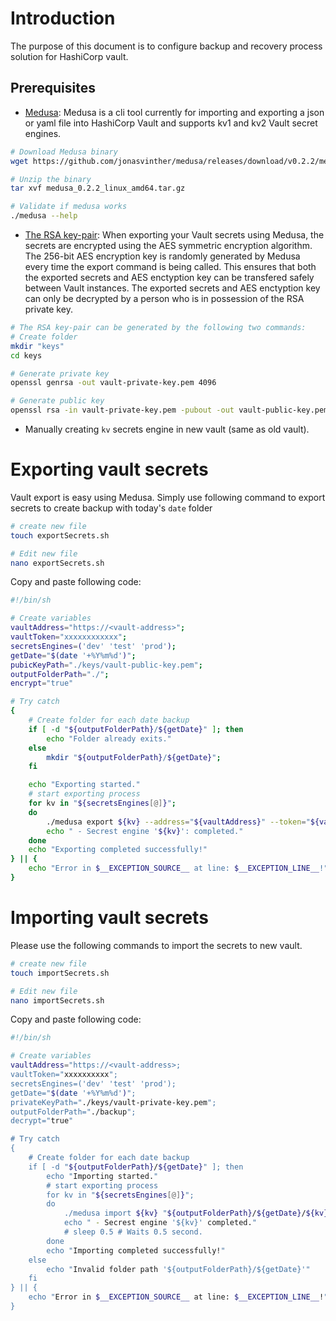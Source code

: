
# Introduction
The purpose of this document is to configure backup and recovery process solution for HashiCorp vault.

## Prerequisites
* [Medusa](https://github.com/jonasvinther/medusa): Medusa is a cli tool currently for importing and exporting a json or yaml file into HashiCorp Vault and supports kv1 and kv2 Vault secret engines.
```bash
# Download Medusa binary
wget https://github.com/jonasvinther/medusa/releases/download/v0.2.2/medusa_0.2.2_linux_amd64.tar.gz

# Unzip the binary
tar xvf medusa_0.2.2_linux_amd64.tar.gz

# Validate if medusa works
./medusa --help
```
* [The RSA key-pair](https://en.wikipedia.org/wiki/RSA_(cryptosystem)): When exporting your Vault secrets using Medusa, the secrets are encrypted using the AES symmetric encryption algorithm. The 256-bit AES encryption key is randomly generated by Medusa every time the export command is being called. This ensures that both the exported secrets and AES enctyption key can be transfered safely between Vault instances.
The exported secrets and AES enctyption key can only be decrypted by a person who is in possession of the RSA private key.
```bash
# The RSA key-pair can be generated by the following two commands:
# Create folder
mkdir "keys"
cd keys

# Generate private key
openssl genrsa -out vault-private-key.pem 4096

# Generate public key
openssl rsa -in vault-private-key.pem -pubout -out vault-public-key.pem
```
* Manually creating `kv` secrets engine in new vault (same as old vault).


# Exporting vault secrets
Vault export is easy using Medusa. Simply use following command to export secrets to create backup with today's `date` folder
```bash
# create new file
touch exportSecrets.sh

# Edit new file
nano exportSecrets.sh
```
Copy and paste following code:
```bash
#!/bin/sh

# Create variables
vaultAddress="https://<vault-address>";
vaultToken="xxxxxxxxxxxx";
secretsEngines=('dev' 'test' 'prod');
getDate="$(date '+%Y%m%d')";
pubicKeyPath="./keys/vault-public-key.pem";
outputFolderPath="./";
encrypt="true"

# Try catch
{ 
    # Create folder for each date backup
    if [ -d "${outputFolderPath}/${getDate}" ]; then
        echo "Folder already exits."
    else
        mkdir "${outputFolderPath}/${getDate}";
    fi

    echo "Exporting started."
    # start exporting process
    for kv in "${secretsEngines[@]}";
    do
        ./medusa export ${kv} --address="${vaultAddress}" --token="${vaultToken}" --insecure --encrypt="${encrypt}" --public-key="${pubicKeyPath}" --output="${outputFolderPath}/${getDate}/${kv}.txt"
        echo " - Secrest engine '${kv}': completed."
    done
    echo "Exporting completed successfully!"
} || {
    echo "Error in $__EXCEPTION_SOURCE__ at line: $__EXCEPTION_LINE__!"
}
```

# Importing vault secrets
Please use the following commands to import the secrets to new vault.
```bash
# create new file
touch importSecrets.sh

# Edit new file
nano importSecrets.sh
```
Copy and paste following code:
```bash
#!/bin/sh

# Create variables
vaultAddress="https://<vault-address>;
vaultToken="xxxxxxxxxx";
secretsEngines=('dev' 'test' 'prod');
getDate="$(date '+%Y%m%d')";
privateKeyPath="./keys/vault-private-key.pem";
outputFolderPath="./backup";
decrypt="true"

# Try catch
{ 
    # Create folder for each date backup
    if [ -d "${outputFolderPath}/${getDate}" ]; then
        echo "Importing started."
        # start exporting process
        for kv in "${secretsEngines[@]}";
        do
            ./medusa import ${kv} "${outputFolderPath}/${getDate}/${kv}.txt" --address="${vaultAddress}" --token="${vaultToken}" --insecure --decrypt="${decrypt}" --private-key="${privateKeyPath}"
            echo " - Secrest engine '${kv}' completed."
            # sleep 0.5 # Waits 0.5 second.
        done
        echo "Importing completed successfully!"
    else
        echo "Invalid folder path '${outputFolderPath}/${getDate}'"
    fi
} || {
    echo "Error in $__EXCEPTION_SOURCE__ at line: $__EXCEPTION_LINE__!"
}

```



